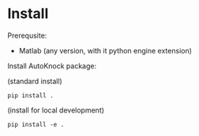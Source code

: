 

# Install 

Prerequsite:

- Matlab (any version, with it python engine extension)

Install AutoKnock package:

(standard install)
```
pip install .
```

(install for local development)
```
pip install -e .
```